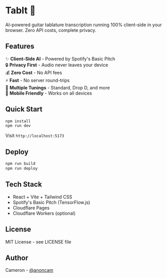 # TabIt 🎸

AI-powered guitar tablature transcription running 100% client-side in your browser. Zero API costs, complete privacy.

## Features

✨ **Client-Side AI** - Powered by Spotify's Basic Pitch  
🔒 **Privacy First** - Audio never leaves your device  
💰 **Zero Cost** - No API fees  
⚡ **Fast** - No server round-trips  
🎵 **Multiple Tunings** - Standard, Drop D, and more  
📱 **Mobile Friendly** - Works on all devices  

## Quick Start

```bash
npm install
npm run dev
```

Visit `http://localhost:5173`

## Deploy

```bash
npm run build
npm run deploy
```

## Tech Stack

- React + Vite + Tailwind CSS
- Spotify's Basic Pitch (TensorFlow.js)
- Cloudflare Pages
- Cloudflare Workers (optional)

## License

MIT License - see LICENSE file

## Author

Cameron - [@anoncam](https://github.com/anoncam)
